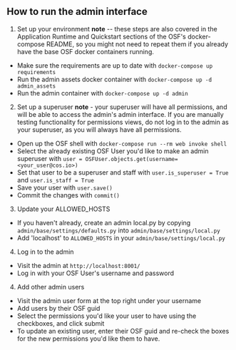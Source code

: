 ## How to run the admin interface

1. Set up your environment
**note** -- these steps are also covered in the Application Runtime and Quickstart sections of the OSF's docker-compose README,
so you might not need to repeat them if you already have the base OSF docker containers running.
- Make sure the requirements are up to date with `docker-compose up requirements`
- Run the admin assets docker container with `docker-compose up -d admin_assets`
- Run the admin container with `docker-compose up -d admin`

2. Set up a superuser
**note** - your superuser will have all permissions, and will be able to access the admin's admin interface.
If you are manually testing functionality for permissions views, do not log in to the admin as your superuser, as you will always have all permissions.
- Open up the OSF shell with `docker-compose run --rm web invoke shell`
- Select the already existing OSF User you'd like to make an admin superuser with `user = OSFUser.objects.get(username=<your_user@cos.io>)`
- Set that user to be a superuser and staff with `user.is_superuser = True` and `user.is_staff = True`
- Save your user with `user.save()`
- Commit the changes with `commit()`

3. Update your ALLOWED_HOSTS
- If you haven't already, create an admin local.py by copying `admin/base/settings/defaults.py` into `admin/base/settings/local.py`
- Add 'localhost' to `ALLOWED_HOSTS` in your `admin/base/settings/local.py`

4. Log in to the admin
- Visit the admin at `http://localhost:8001/`
- Log in with your OSF User's username and password

4. Add other admin users
- Visit the admin user form at the top right under your username
- Add users by their OSF guid
- Select the permissions you'd like your user to have using the checkboxes, and click submit
- To update an existing user, enter their OSF guid and re-check the boxes for the new permissions you'd like them to have.
